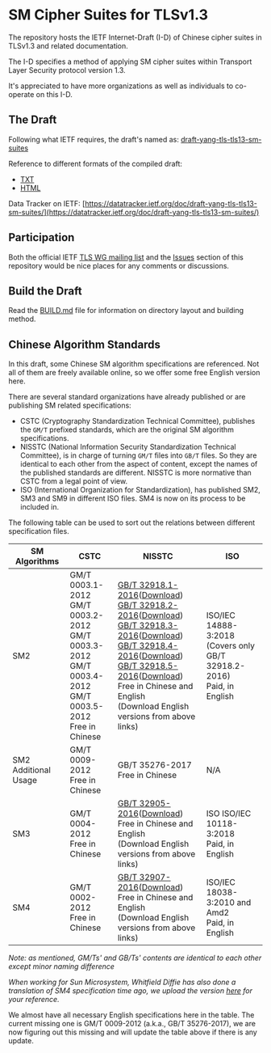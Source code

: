 # SM Cipher Suites for TLSv1.3

The repository hosts the IETF Internet-Draft (I-D) of Chinese cipher suites in TLSv1.3 and related documentation.

The I-D specifies a method of applying SM cipher suites within Transport Layer Security protocol version 1.3.

It's appreciated to have more organizations as well as individuals to co-operate on this I-D.

## The Draft

Following what IETF requires, the draft's named as: [draft-yang-tls-tls13-sm-suites](https://tools.ietf.org/html/draft-yang-tls-tls13-sm-suites-01)

Reference to different formats of the compiled draft:

* [TXT](https://tools.ietf.org/id/draft-yang-tls-tls13-sm-suites-00.txt)
* [HTML](https://tools.ietf.org/html/draft-yang-tls-tls13-sm-suites-00)

Data Tracker on IETF: [https://datatracker.ietf.org/doc/draft-yang-tls-tls13-sm-suites/](https://datatracker.ietf.org/doc/draft-yang-tls-tls13-sm-suites/)

## Participation

Both the official IETF [TLS WG mailing list](https://www.ietf.org/mailman/listinfo/tls) and the [Issues](https://github.com/alipay/tls13-sm-spec/issues) section of this repository would be nice places for any comments or discussions.

## Build the Draft

Read the [BUILD.md](./BUILD.md) file for information on directory layout and building method.

## Chinese Algorithm Standards

In this draft, some Chinese SM algorithm specifications are referenced. Not all of them are freely available online, so we offer some free English version here.

There are several standard organizations have already published or are publishing SM related specifications:

* CSTC (Cryptography Standardization Technical Committee), publishes the `GM/T` prefixed standards, which are the original SM algorithm specifications.
* NISSTC (National Information Security Standardization Technical Committee), is in charge of turning `GM/T` files into `GB/T` files. So they are identical to each other from the aspect of content, except the names of the published standards are different. NISSTC is more normative than CSTC from a legal point of view.
* ISO (International Organization for Standardization), has published SM2, SM3 and SM9 in different ISO files. SM4 is now on its process to be included in.

The following table can be used to sort out the relations between different specification files.

|SM Algorithms|CSTC|NISSTC|ISO|
|-------------|----|------|---|
|SM2|GM/T 0003.1-2012<br>GM/T 0003.2-2012<br>GM/T 0003.3-2012<br>GM/T 0003.4-2012<br>GM/T 0003.5-2012<br>Free in Chinese|[GB/T 32918.1-2016](sm-en-pdfs/sm2/GBT.32918.1-2016.SM2-en.pdf)([Download](https://github.com/alipay/tls13-sm-spec/raw/master/sm-en-pdfs/sm2/GBT.32918.1-2016.SM2-en.pdf))<br>[GB/T 32918.2-2016](sm-en-pdfs/sm2/GBT.32918.2-2016.SM2-en.pdf)([Download](https://github.com/alipay/tls13-sm-spec/raw/master/sm-en-pdfs/sm2/GBT.32918.2-2016.SM2-en.pdf))<br>[GB/T 32918.3-2016](sm-en-pdfs/sm2/GBT.32918.3-2016.SM2-en.pdf)([Download](https://github.com/alipay/tls13-sm-spec/raw/master/sm-en-pdfs/sm2/GBT.32918.3-2016.SM2-en.pdf))<br>[GB/T 32918.4-2016](sm-en-pdfs/sm2/GBT.32918.4-2016.SM2-en.pdf)([Download](https://github.com/alipay/tls13-sm-spec/raw/master/sm-en-pdfs/sm2/GBT.32918.4-2016.SM2-en.pdf))<br>[GB/T 32918.5-2016](sm-en-pdfs/sm2/GBT.32918.5-2016.SM2-en.pdf)([Download](https://github.com/alipay/tls13-sm-spec/raw/master/sm-en-pdfs/sm2/GBT.32918.5-2016.SM2-en.pdf))<br>Free in Chinese and English<br>(Download English versions from above links)|ISO/IEC 14888-3:2018<br>(Covers only GB/T 32918.2-2016)<br>Paid, in English|
|SM2 Additional Usage|GM/T 0009-2012<br>Free in Chinese|GB/T 35276-2017<br>Free in Chinese|N/A|
|SM3|GM/T 0004-2012<br>Free in Chinese|[GB/T 32905-2016](sm-en-pdfs/sm3/GBT.32905-2016.SM3-en.pdf)([Download](https://github.com/alipay/tls13-sm-spec/raw/master/sm-en-pdfs/sm3/GBT.32905-2016.SM3-en.pdf))<br>Free in Chinese and English<br>(Download English versions from above links)|ISO ISO/IEC 10118-3:2018<br>Paid, in English|
|SM4|GM/T 0002-2012<br>Free in Chinese|[GB/T 32907-2016](sm-en-pdfs/sm4/GBT.32907-2016.SM4-en.pdf)([Download](https://github.com/alipay/tls13-sm-spec/raw/master/sm-en-pdfs/sm4/GBT.32907-2016.SM4-en.pdf))<br>Free in Chinese and English<br>(Download English versions from above links)|ISO/IEC 18038-3:2010 and Amd2<br>Paid, in English|

*Note: as mentioned, GM/Ts' and GB/Ts' contents are identical to each other except minor naming difference*

*When working for Sun Microsystem, Whitfield Diffie has also done a translation of SM4 specification time ago, we upload the version [here](https://github.com/alipay/tls13-sm-spec/raw/master/sm-en-pdfs/sm4/diffie-sm4.pdf) for your reference.*

We almost have all necessary English specifications here in the table. The current missing one is GM/T 0009-2012 (a.k.a., GB/T 35276-2017), we are now figuring out this missing and will update the table above if there is any update.
